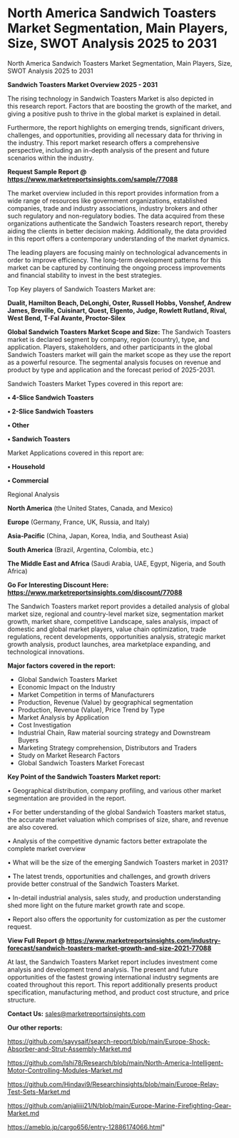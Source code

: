 # North America Sandwich Toasters Market Segmentation, Main Players, Size, SWOT Analysis 2025 to 2031
North America Sandwich Toasters Market Segmentation, Main Players, Size, SWOT Analysis 2025 to 2031

<Strong> Sandwich Toasters Market Overview 2025 - 2031</strong>

The rising technology in Sandwich Toasters Market is also depicted in this research report. Factors that are boosting the growth of the market, and giving a positive push to thrive in the global market is explained in detail.

Furthermore, the report highlights on emerging trends, significant drivers, challenges, and opportunities, providing all necessary data for thriving in the industry. This report market research offers a comprehensive perspective, including an in-depth analysis of the present and future scenarios within the industry.

<strong>Request Sample Report @ <a href=https://www.marketreportsinsights.com/sample/77088>https://www.marketreportsinsights.com/sample/77088</a></strong>

The market overview included in this report provides information from a wide range of resources like government organizations, established companies, trade and industry associations, industry brokers and other such regulatory and non-regulatory bodies. The data acquired from these organizations authenticate the Sandwich Toasters research report, thereby aiding the clients in better decision making. Additionally, the data provided in this report offers a contemporary understanding of the market dynamics.

The leading players are focusing mainly on technological advancements in order to improve efficiency. The long-term development patterns for this market can be captured by continuing the ongoing process improvements and financial stability to invest in the best strategies.

Top Key players of Sandwich Toasters Market are:

<strong>Dualit, Hamilton Beach, DeLonghi, Oster, Russell Hobbs, Vonshef, Andrew James, Breville, Cuisinart, Quest, Elgento, Judge, Rowlett Rutland, Rival, West Bend, T-Fal Avante, Proctor-Silex</strong>

<strong><b>Global Sandwich Toasters Market Scope and Size:</b></strong>
The Sandwich Toasters market is declared segment by company, region (country), type, and application. Players, stakeholders, and other participants in the global Sandwich Toasters market will gain the market scope as they use the report as a powerful resource. The segmental analysis focuses on revenue and product by type and application and the forecast period of 2025-2031.

Sandwich Toasters Market Types covered in this report are:

<strong>• 4-Slice Sandwich Toasters

• 2-Slice Sandwich Toasters

• Other

• Sandwich Toasters</strong>

Market Applications covered in this report are:

<strong>• Household

• Commercial</strong> 

Regional Analysis

<strong>North America</strong> (the United States, Canada, and Mexico)

<strong>Europe</strong> (Germany, France, UK, Russia, and Italy)

<strong>Asia-Pacific</strong> (China, Japan, Korea, India, and Southeast Asia)

<strong>South America</strong> (Brazil, Argentina, Colombia, etc.)

<strong>The Middle East and Africa</strong> (Saudi Arabia, UAE, Egypt, Nigeria, and South Africa)

<strong>Go For Interesting Discount Here: <a href=https://www.marketreportsinsights.com/discount/77088>https://www.marketreportsinsights.com/discount/77088</a></strong>

The Sandwich Toasters market report provides a detailed analysis of global market size, regional and country-level market size, segmentation market growth, market share, competitive Landscape, sales analysis, impact of domestic and global market players, value chain optimization, trade regulations, recent developments, opportunities analysis, strategic market growth analysis, product launches, area marketplace expanding, and technological innovations.

<strong><b>Major factors covered in the report:</b></strong>
<ul>
  <li>Global Sandwich Toasters Market </li>
  <li>Economic Impact on the Industry</li>
  <li>Market Competition in terms of Manufacturers</li>
  <li>Production, Revenue (Value) by geographical segmentation</li>
  <li>Production, Revenue (Value), Price Trend by Type</li>
  <li>Market Analysis by Application</li>
  <li>Cost Investigation</li>
  <li>Industrial Chain, Raw material sourcing strategy and Downstream Buyers</li>
  <li>Marketing Strategy comprehension, Distributors and Traders</li>
  <li>Study on Market Research Factors</li>
  <li>Global Sandwich Toasters Market Forecast</li>
</ul>

<strong><b>Key Point of the Sandwich Toasters Market report:</b></strong>

• Geographical distribution, company profiling, and various other market segmentation are provided in the report.

• For better understanding of the global Sandwich Toasters market status, the accurate market valuation which comprises of size, share, and revenue are also covered.

• Analysis of the competitive dynamic factors better extrapolate the complete market overview

• What will be the size of the emerging Sandwich Toasters market in 2031?

• The latest trends, opportunities and challenges, and growth drivers provide better construal of the Sandwich Toasters Market.

• In-detail industrial analysis, sales study, and production understanding shed more light on the future market growth rate and scope.

• Report also offers the opportunity for customization as per the customer request.

<strong><b>View Full Report @ <a href=https://www.marketreportsinsights.com/industry-forecast/sandwich-toasters-market-growth-and-size-2021-77088>https://www.marketreportsinsights.com/industry-forecast/sandwich-toasters-market-growth-and-size-2021-77088</a></b></strong>


At last, the Sandwich Toasters Market report includes investment come analysis and development trend analysis. The present and future opportunities of the fastest growing international industry segments are coated throughout this report. This report additionally presents product specification, manufacturing method, and product cost structure, and price structure.

<strong>Contact Us:</strong>
sales@marketreportsinsights.com

<strong>Our other reports:</strong>

<a href=https://github.com/sayysaif/search-report/blob/main/Europe-Shock-Absorber-and-Strut-Assembly-Market.md>https://github.com/sayysaif/search-report/blob/main/Europe-Shock-Absorber-and-Strut-Assembly-Market.md</a>

<a href=https://github.com/Ishi78/Research/blob/main/North-America-Intelligent-Motor-Controlling-Modules-Market.md>https://github.com/Ishi78/Research/blob/main/North-America-Intelligent-Motor-Controlling-Modules-Market.md</a>

<a href=https://github.com/Hindavi9/Researchinsights/blob/main/Europe-Relay-Test-Sets-Market.md>https://github.com/Hindavi9/Researchinsights/blob/main/Europe-Relay-Test-Sets-Market.md</a>

<a href=https://github.com/anjaliiii21/N/blob/main/Europe-Marine-Firefighting-Gear-Market.md>https://github.com/anjaliiii21/N/blob/main/Europe-Marine-Firefighting-Gear-Market.md</a>

<a href=https://ameblo.jp/cargo656/entry-12886174066.html>https://ameblo.jp/cargo656/entry-12886174066.html</a>"
